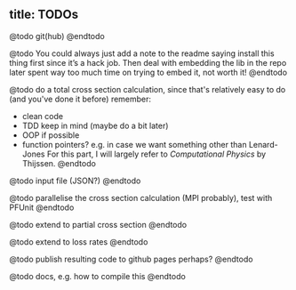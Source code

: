 title: TODOs
---

@todo
git(hub)
@endtodo

@todo
You could always just add a note to the readme saying install this thing first since it’s a hack job. Then deal with embedding the lib in the repo later
spent way too much time on trying to embed it, not worth it!
@endtodo

@todo
do a total cross section calculation, since that's relatively easy to do
(and you've done it before)
remember:
 - clean code
 - TDD
keep in mind (maybe do a bit later)
 - OOP if possible
 - function pointers? e.g. in case we want something other than Lenard-Jones
For this part, I will largely refer to *Computational Physics* by Thijssen.
@endtodo

@todo
input file (JSON?)
@endtodo

@todo
parallelise the cross section calculation (MPI probably), test with PFUnit
@endtodo

@todo
extend to partial cross section
@endtodo

@todo
extend to loss rates
@endtodo

@todo
publish resulting code to github pages perhaps?
@endtodo

@todo
docs, e.g. how to compile this
@endtodo
